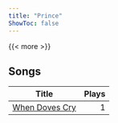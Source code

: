 ```yaml
---
title: "Prince"
ShowToc: false
---
```


{{< more >}}

## Songs
Title | Plays 
----- | -----: 
[When Doves Cry](/songs/when-doves-cry) | 1


